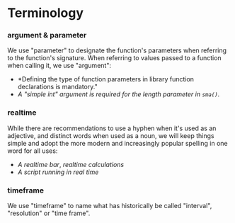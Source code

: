 # Terminology

### argument & parameter
We use "parameter" to designate the function's parameters when referring to the function's signature. 
When referring to values passed to a function when calling it, we use "argument":
- *Defining the type of function parameters in library function declarations is mandatory."
- *A "simple int" argument is required for the length parameter in ``sma()``.*

### realtime
While there are recommendations to use a hyphen when it's used as an adjective, and distinct words when used as a noun, 
we will keep things simple and adopt the more modern and increasingly popular spelling in one word for all uses:
- *A realtime bar*, *realtime calculations*
- *A script running in real time*

### timeframe
We use "timeframe" to name what has historically be called "interval", "resolution" or "time frame".
